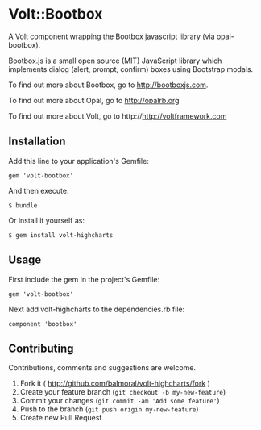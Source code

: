 # Volt::Bootbox

A Volt component wrapping the Bootbox javascript library (via opal-bootbox).

Bootbox.js is a small open source (MIT) JavaScript library which implements dialog (alert, prompt, confirm) boxes using Bootstrap modals.

To find out more about Bootbox, go to http://bootboxjs.com.

To find out more about Opal, go to http://opalrb.org

To find out more about Volt, go to http://http://voltframework.com

## Installation

Add this line to your application's Gemfile:

    gem 'volt-bootbox'

And then execute:

    $ bundle

Or install it yourself as:

    $ gem install volt-highcharts

## Usage

First include the gem in the project's Gemfile:

```gem 'volt-bootbox'```

Next add volt-highcharts to the dependencies.rb file:

```component 'bootbox'```

## Contributing

Contributions, comments and suggestions are welcome.
 
1. Fork it ( http://github.com/balmoral/volt-highcharts/fork )
2. Create your feature branch (`git checkout -b my-new-feature`)
3. Commit your changes (`git commit -am 'Add some feature'`)
4. Push to the branch (`git push origin my-new-feature`)
5. Create new Pull Request
